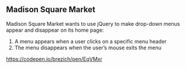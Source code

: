 ## Madison Square Market

Madison Square Market wants to use jQuery to make drop-down menus appear and disappear on its home page:
1. A menu appears when a user clicks on a specific menu header
2. The menu disappears when the user’s mouse exits the menu

https://codepen.io/brezich/pen/EqVMxr
